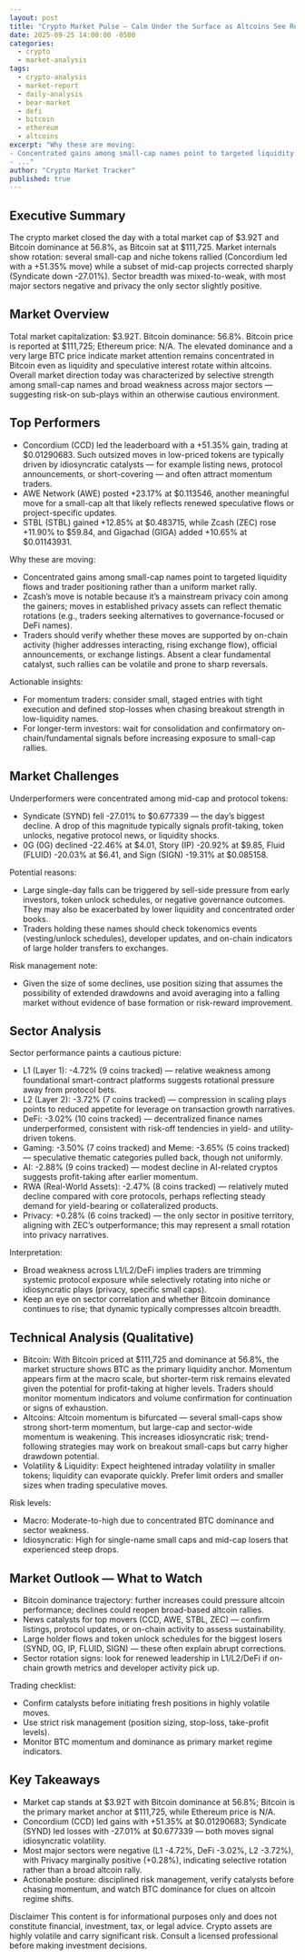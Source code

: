 ```yaml
---
layout: post
title: "Crypto Market Pulse — Calm Under the Surface as Altcoins See Rotation, BTC Holds Majority Share"
date: 2025-09-25 14:00:00 -0500
categories:
  - crypto
  - market-analysis
tags:
  - crypto-analysis
  - market-report
  - daily-analysis
  - bear-market
  - defi
  - bitcoin
  - ethereum
  - altcoins
excerpt: "Why these are moving:
- Concentrated gains among small-cap names point to targeted liquidity flows and trader positioning rather than a uniform market rally.
- ..."
author: "Crypto Market Tracker"
published: true
---
```


## Executive Summary
The crypto market closed the day with a total market cap of $3.92T and Bitcoin dominance at 56.8%, as Bitcoin sat at $111,725. Market internals show rotation: several small-cap and niche tokens rallied (Concordium led with a +51.35% move) while a subset of mid-cap projects corrected sharply (Syndicate down -27.01%). Sector breadth was mixed-to-weak, with most major sectors negative and privacy the only sector slightly positive.

## Market Overview
Total market capitalization: $3.92T. Bitcoin dominance: 56.8%. Bitcoin price is reported at $111,725; Ethereum price: N/A. The elevated dominance and a very large BTC price indicate market attention remains concentrated in Bitcoin even as liquidity and speculative interest rotate within altcoins. Overall market direction today was characterized by selective strength among small-cap names and broad weakness across major sectors — suggesting risk-on sub-plays within an otherwise cautious environment.

## Top Performers
- Concordium (CCD) led the leaderboard with a +51.35% gain, trading at $0.01290683. Such outsized moves in low-priced tokens are typically driven by idiosyncratic catalysts — for example listing news, protocol announcements, or short-covering — and often attract momentum traders.
- AWE Network (AWE) posted +23.17% at $0.113546, another meaningful move for a small-cap alt that likely reflects renewed speculative flows or project-specific updates.
- STBL (STBL) gained +12.85% at $0.483715, while Zcash (ZEC) rose +11.90% to $59.84, and Gigachad (GIGA) added +10.65% at $0.01143931.

Why these are moving:
- Concentrated gains among small-cap names point to targeted liquidity flows and trader positioning rather than a uniform market rally.
- Zcash’s move is notable because it’s a mainstream privacy coin among the gainers; moves in established privacy assets can reflect thematic rotations (e.g., traders seeking alternatives to governance-focused or DeFi names).
- Traders should verify whether these moves are supported by on-chain activity (higher addresses interacting, rising exchange flow), official announcements, or exchange listings. Absent a clear fundamental catalyst, such rallies can be volatile and prone to sharp reversals.

Actionable insights:
- For momentum traders: consider small, staged entries with tight execution and defined stop-losses when chasing breakout strength in low-liquidity names.
- For longer-term investors: wait for consolidation and confirmatory on-chain/fundamental signals before increasing exposure to small-cap rallies.

## Market Challenges
Underperformers were concentrated among mid-cap and protocol tokens:
- Syndicate (SYND) fell -27.01% to $0.677339 — the day’s biggest decline. A drop of this magnitude typically signals profit-taking, token unlocks, negative protocol news, or liquidity shocks.
- 0G (0G) declined -22.46% at $4.01, Story (IP) -20.92% at $9.85, Fluid (FLUID) -20.03% at $6.41, and Sign (SIGN) -19.31% at $0.085158.

Potential reasons:
- Large single-day falls can be triggered by sell-side pressure from early investors, token unlock schedules, or negative governance outcomes. They may also be exacerbated by lower liquidity and concentrated order books.
- Traders holding these names should check tokenomics events (vesting/unlock schedules), developer updates, and on-chain indicators of large holder transfers to exchanges.

Risk management note:
- Given the size of some declines, use position sizing that assumes the possibility of extended drawdowns and avoid averaging into a falling market without evidence of base formation or risk-reward improvement.

## Sector Analysis
Sector performance paints a cautious picture:

- L1 (Layer 1): -4.72% (9 coins tracked) — relative weakness among foundational smart-contract platforms suggests rotational pressure away from protocol bets.
- L2 (Layer 2): -3.72% (7 coins tracked) — compression in scaling plays points to reduced appetite for leverage on transaction growth narratives.
- DeFi: -3.02% (10 coins tracked) — decentralized finance names underperformed, consistent with risk-off tendencies in yield- and utility-driven tokens.
- Gaming: -3.50% (7 coins tracked) and Meme: -3.65% (5 coins tracked) — speculative thematic categories pulled back, though not uniformly.
- AI: -2.88% (9 coins tracked) — modest decline in AI-related cryptos suggests profit-taking after earlier momentum.
- RWA (Real-World Assets): -2.47% (8 coins tracked) — relatively muted decline compared with core protocols, perhaps reflecting steady demand for yield-bearing or collateralized products.
- Privacy: +0.28% (6 coins tracked) — the only sector in positive territory, aligning with ZEC’s outperformance; this may represent a small rotation into privacy narratives.

Interpretation:
- Broad weakness across L1/L2/DeFi implies traders are trimming systemic protocol exposure while selectively rotating into niche or idiosyncratic plays (privacy, specific small caps).
- Keep an eye on sector correlation and whether Bitcoin dominance continues to rise; that dynamic typically compresses altcoin breadth.

## Technical Analysis (Qualitative)
- Bitcoin: With Bitcoin priced at $111,725 and dominance at 56.8%, the market structure shows BTC as the primary liquidity anchor. Momentum appears firm at the macro scale, but shorter-term risk remains elevated given the potential for profit-taking at higher levels. Traders should monitor momentum indicators and volume confirmation for continuation or signs of exhaustion.
- Altcoins: Altcoin momentum is bifurcated — several small-caps show strong short-term momentum, but large-cap and sector-wide momentum is weakening. This increases idiosyncratic risk; trend-following strategies may work on breakout small-caps but carry higher drawdown potential.
- Volatility & Liquidity: Expect heightened intraday volatility in smaller tokens; liquidity can evaporate quickly. Prefer limit orders and smaller sizes when trading speculative moves.

Risk levels:
- Macro: Moderate-to-high due to concentrated BTC dominance and sector weakness.
- Idiosyncratic: High for single-name small caps and mid-cap losers that experienced steep drops.

## Market Outlook — What to Watch
- Bitcoin dominance trajectory: further increases could pressure altcoin performance; declines could reopen broad-based altcoin rallies.
- News catalysts for top movers (CCD, AWE, STBL, ZEC) — confirm listings, protocol updates, or on-chain activity to assess sustainability.
- Large holder flows and token unlock schedules for the biggest losers (SYND, 0G, IP, FLUID, SIGN) — these often explain abrupt corrections.
- Sector rotation signs: look for renewed leadership in L1/L2/DeFi if on-chain growth metrics and developer activity pick up.

Trading checklist:
- Confirm catalysts before initiating fresh positions in highly volatile moves.
- Use strict risk management (position sizing, stop-loss, take-profit levels).
- Monitor BTC momentum and dominance as primary market regime indicators.

## Key Takeaways
- Market cap stands at $3.92T with Bitcoin dominance at 56.8%; Bitcoin is the primary market anchor at $111,725, while Ethereum price is N/A.
- Concordium (CCD) led gains with +51.35% at $0.01290683; Syndicate (SYND) led losses with -27.01% at $0.677339 — both moves signal idiosyncratic volatility.
- Most major sectors were negative (L1 -4.72%, DeFi -3.02%, L2 -3.72%), with Privacy marginally positive (+0.28%), indicating selective rotation rather than a broad altcoin rally.
- Actionable posture: disciplined risk management, verify catalysts before chasing momentum, and watch BTC dominance for clues on altcoin regime shifts.

Disclaimer
This content is for informational purposes only and does not constitute financial, investment, tax, or legal advice. Crypto assets are highly volatile and carry significant risk. Consult a licensed professional before making investment decisions.